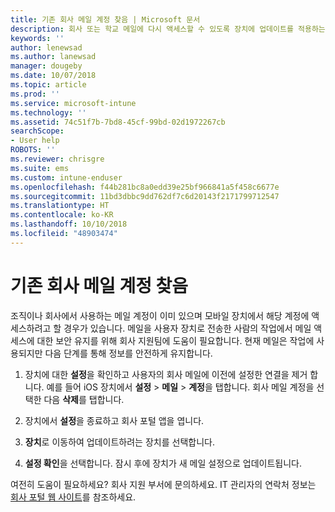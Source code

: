 ```yaml
---
title: 기존 회사 메일 계정 찾음 | Microsoft 문서
description: 회사 또는 학교 메일에 다시 액세스할 수 있도록 장치에 업데이트를 적용하는 방법에 대해 설명합니다.
keywords: ''
author: lenewsad
ms.author: lanewsad
manager: dougeby
ms.date: 10/07/2018
ms.topic: article
ms.prod: ''
ms.service: microsoft-intune
ms.technology: ''
ms.assetid: 74c51f7b-7bd8-45cf-99bd-02d1972267cb
searchScope:
- User help
ROBOTS: ''
ms.reviewer: chrisgre
ms.suite: ems
ms.custom: intune-enduser
ms.openlocfilehash: f44b281bc8a0edd39e25bf966841a5f458c6677e
ms.sourcegitcommit: 11bd3dbbc9dd762df7c6d20143f2171799712547
ms.translationtype: HT
ms.contentlocale: ko-KR
ms.lasthandoff: 10/10/2018
ms.locfileid: "48903474"
---
```

# <a name="an-existing-company-email-account-was-found"></a>기존 회사 메일 계정 찾음

조직이나 회사에서 사용하는 메일 계정이 이미 있으며 모바일 장치에서 해당 계정에 액세스하려고 할 경우가 있습니다. 메일을 사용자 장치로 전송한 사람의 작업에서 메일 액세스에 대한 보안 유지를 위해 회사 지원팀에 도움이 필요합니다. 현재 메일은 작업에 사용되지만 다음 단계를 통해 정보를 안전하게 유지합니다.

1.  장치에 대한 **설정**을 확인하고 사용자의 회사 메일에 이전에 설정한 연결을 제거 합니다.  예를 들어 iOS 장치에서 **설정** > **메일** > **계정**을 탭합니다. 회사 메일 계정을 선택한 다음 **삭제**를 탭합니다.

2.  장치에서 **설정**을 종료하고 회사 포털 앱을 엽니다.  

3. **장치**로 이동하여 업데이트하려는 장치를 선택합니다.

4. **설정 확인**을 선택합니다. 잠시 후에 장치가 새 메일 설정으로 업데이트됩니다.

여전히 도움이 필요하세요? 회사 지원 부서에 문의하세요. IT 관리자의 연락처 정보는 [회사 포털 웹 사이트](https://go.microsoft.com/fwlink/?linkid=2010980)를 참조하세요.
